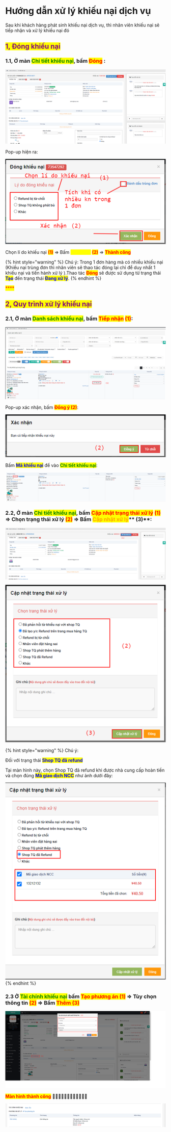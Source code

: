 # Hướng dẫn xử lý khiếu nại dịch vụ

Sau khi khách hàng phát sinh khiếu nại dịch vụ, thì nhân viên khiếu nại sẽ tiếp nhận và xử lý khiếu nại đó&#x20;

## <mark style="color:purple;">**1, Đóng khiếu nại**</mark>

### 1.1, Ở màn <mark style="color:green;">**Chi tiết khiếu nại**</mark>, bấm <mark style="color:red;">**Đóng**</mark> :&#x20;

![](<../../.gitbook/assets/1655368187341 (1).png>)

Pop-up hiện ra:

![](../../.gitbook/assets/1655372808504.png)

Chọn lí do khiếu nại <mark style="color:red;">**(1)**</mark> => Bấm <mark style="color:yellow;">**Xác nhận**</mark> <mark style="color:red;">**(2)**</mark> => <mark style="color:red;">**Thành công**</mark>

{% hint style="warning" %}
Chú ý: Trong 1 đơn hàng mà có nhiều khiếu nại (Khiếu nại trùng đơn thì nhân viên sẽ thao tác đóng lại chỉ để duy nhất 1 khiếu nại và tiến hành xử lý ).Thao tác <mark style="color:red;">**Đóng**</mark> sẽ được sử dụng từ trạng thái <mark style="color:blue;">**Tạo**</mark> đến trạng thái <mark style="color:blue;">**Đang xử lý**</mark>.
{% endhint %}

<mark style="color:red;">****</mark>

## <mark style="color:purple;">**2, Quy trình xử lý khiếu nại**</mark>

### 2.1, Ở màn <mark style="color:green;">**Danh sách khiếu nại**</mark>, bấm <mark style="color:red;">**Tiếp nhận**</mark> <mark style="color:red;">**(1)**</mark>:

![](../../.gitbook/assets/1655374668066.png)

Pop-up xác nhận, bấm <mark style="color:red;">**Đồng ý (2)**</mark>:

![](<../../.gitbook/assets/1655374658610 (1).png>)

Bấm <mark style="color:blue;">**Mã khiếu nại**</mark> để vào <mark style="color:green;">**Chi tiết khiếu nại**</mark>:

![](../../.gitbook/assets/1655374931077.png)

### 2.2, Ở màn <mark style="color:green;">**Chi tiết khiếu nại**</mark>, bấm <mark style="color:red;">**Cập nhật trạng thái xử lý**</mark> <mark style="color:red;">**(1)**</mark> => Chọn trạng thái xử lý <mark style="color:red;">**(2)**</mark> => Bấm <mark style="color:orange;">**Cập nhật xử lý**</mark>** **<mark style="color:red;">**(3)**</mark>:

![](../../.gitbook/assets/1655433825430.png)

![](../../.gitbook/assets/1655434039388.png)

{% hint style="warning" %}
Chú ý:

Đối với trạng thái <mark style="color:blue;">**Shop TQ đã refund**</mark>

Tại màn hình này, chọn Shop TQ đã refund khi được nhà cung cấp hoàn tiền và chọn đúng <mark style="color:blue;">**Mã giao dịch NCC**</mark> như ảnh dưới đây:

&#x20;

[![](../../.gitbook/assets/1655436497601.png)](https://javascript)
{% endhint %}

### 2.3 Ở <mark style="color:green;">**Tài chính khiếu nại**</mark> bấm <mark style="color:red;">**Tạo phương án (1)**</mark> => Tùy chọn thông tin <mark style="color:red;">**(2)**</mark> => Bấm <mark style="color:red;">**Thêm (3)**</mark>&#x20;

![](../../.gitbook/assets/1655448660818.png)

<mark style="color:red;">**Màn hình thành công**</mark> :tada::tada::tada::tada::tada::tada::tada::tada::tada::tada::tada::tada:

![](../../.gitbook/assets/1655450594763.png)
